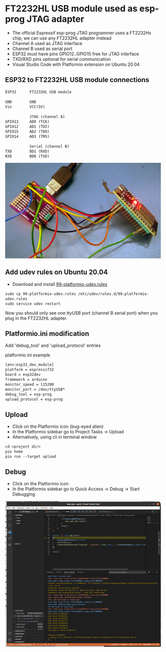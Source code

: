 # FT2232HL USB module used as esp-prog JTAG adapter 

* The official Espressif esp-prog JTAG programmer uses a FT2232Hx chip, we
can use any FT2232HL adapter instead 
* Channel A used as JTAG interface
* Channel B used as serial port
* ESP32 must have pins GPIO12..GPIO15 free for JTAG interface
* TXD/RXD pins optional for serial communication
* Visual Studio Code with Platformio extension on Ubuntu 20.04


## ESP32 to FT2232HL USB module connections

```
ESP32      FT2232HL USB module
                   
GND        GND  
Vin        VCC(5V)

           JTAG (channel A)
GPIO13     AD0 (TCK) 
GPIO12     AD1 (TDI) 
GPIO15     AD2 (TDO) 
GPIO14     AD3 (TMS) 

           Serial (channel B)
TXD        BD1 (RXD)
RXD        BD0 (TXD)		        
```	

<img src="esp32_ft2232hl_jtag.jpg">

## Add udev rules on Ubuntu 20.04		    

* Download and install [99-platformio-udev.rules](https://docs.platformio.org/en/latest/plus/debug-tools/esp-prog.html)
```
sudo cp 99-platformio-udev.rules /etc/udev/rules.d/99-platformio-udev.rules
sudo service udev restart
```

Now you should only see one ttyUSB port (channel B serial port) when you plug in the FT2232HL adapter.

## Platformio.ini modification

Add 'debug_tool' and 'upload_protocol' entries

platformio.ini example

```
[env:esp32_dev_module]
platform = espressif32
board = esp32dev
framework = arduino
monitor_speed = 115200
monitor_port = /dev/ttyUSB*
debug_tool = esp-prog
upload_protocol = esp-prog
```

## Upload 

* Click on the Platformio icon (bug-eyed alien)
* In the Platformio sidebar go to Project Tasks -> Upload
* Alternatively, using cli in terminal window
```
cd <project dir>
pio home
pio run --target upload
```

## Debug

* Click on the Platformio icon
* In the Platformio sidebar go to Quick Access -> Debug -> Start Debugging

<img src="esp32_ft2232hl_debug.png">



